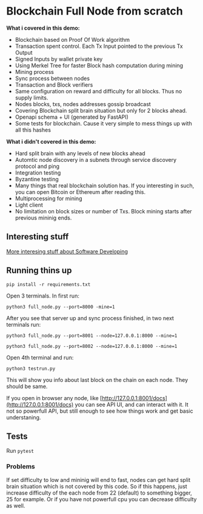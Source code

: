 # Blockchain Full Node from scratch

**What i covered in this demo:**

* Blockchain based on Proof Of Work algorithm
* Transaction spent control. Each Tx Input pointed to the previous Tx Output
* Signed Inputs by wallet private key
* Using Merkel Tree for faster Block hash computation during mining
* Mining process
* Sync process between nodes
* Transaction and Block verifiers
* Same configuration on reward and difficulty for all blocks. Thus no supply limits.
* Nodes blocks, txs, nodes addresses gossip broadcast
* Covering Blockchain split brain situation but only for 2 blocks ahead.
* Openapi schema + UI (generated by FastAPI)
* Some tests for blockchain. Cause it very simple to mess things up with all this hashes

**What i didn't covered in this demo:**
* Hard split brain with any levels of new blocks ahead 
* Automtic node discovery in a subnets through service discovery protocol and ping
* Integration testing
* Byzantine testing
* Many things that real blockchain solution has. If you interesting in such, you can open Bitcoin or Ethereum after reading this.
* Multiprocessing for mining
* Light client
* No limitation on block sizes or number of Txs. Block mining starts after previous mininig ends.

## Interesting stuff
[More interesing stuff about Software Developing](http://t.me/devs_world)

## Running thins up

`pip install -r requirements.txt`

Open 3 terminals. In first run:

`python3 full_node.py --port=8000 -mine=1`

After you see that server up and sync process finished, in two next terminals run:

`python3 full_node.py --port=8001 --node=127.0.0.1:8000 --mine=1`

`python3 full_node.py --port=8002 --node=127.0.0.1:8000 --mine=1`

Open 4th terminal and run:

`python3 testrun.py`

This will show you info about last block on the chain on each node. They should be same.

If you open in browser any node, like [http://127.0.0.1:8001/docs](http://127.0.0.1:8001/docs) you can see API UI, and can interact with it.
It not so powerfull API, but still enough to see how things work and get basic understaning.

## Tests
Run `pytest`

### Problems
If set difficulty to low and mininig will end to fast, nodes can get hard split brain situation which is not covered by this code.
So if this happens, just increase difficulty of the each node from 22 (default) to something bigger, 25 for example. 
Or if you have not powerfull cpu you can decrease difficulty as well.




